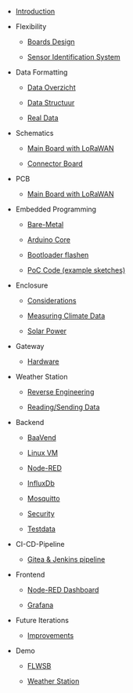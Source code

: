 * [Introduction](README.md)

* Flexibility

  * [Boards Design](flexibility/boards-design.md)

  * [Sensor Identification System](flexibility/sis.md)

* Data Formatting

  * [Data Overzicht](data-formatting/data-overzicht.md)

  * [Data Structuur](data-formatting/data-structuur.md)

  * [Real Data](data-formatting/real-data.md)

* Schematics

  * [Main Board with LoRaWAN](schematics/main-board.md)

  * [Connector Board](schematics/connector-board.md)

* PCB

  * [Main Board with LoRaWAN](printed-circuit-boards/main-board.md)

* Embedded Programming

  * [Bare-Metal](embedded-programming/bare-metal.md)

  * [Arduino Core](embedded-programming/arduino-core.md)

  * [Bootloader flashen](embedded-programming/bootloader-flashen.md)

  * [PoC Code (example sketches)](embedded-programming/poc-code.md)

* Enclosure

  * [Considerations](enclosure/considerations.md)

  * [Measuring Climate Data](enclosure/measuring-climate.md)

  * [Solar Power](enclosure/solar-power.md)

* Gateway

  * [Hardware](gateway/hardware.md)

* Weather Station

  * [Reverse Engineering](weather-station/reverse-engineering.md)

  * [Reading/Sending Data](weather-station/data.md)

* Backend

  * [BaaVend](backend/baavend.md)

  * [Linux VM](backend/linux-vm.md)

  * [Node-RED](backend/nodered.md)

  * [InfluxDb](backend/influxdb.md)

  * [Mosquitto](backend/mosquitto.md)

  * [Security](backend/security.md)

  * [Testdata](backend/testdata.md)

* CI-CD-Pipeline

  * [Gitea & Jenkins pipeline](ci-cd-pipeline/gitea-jenkins.md)

* Frontend

  * [Node-RED Dashboard](frontend/dashboard.md)

  * [Grafana](frontend/grafana.md)

* Future Iterations

  * [Improvements](future-iterations/improvements.md)

* Demo

  * [FLWSB](demo/flwsb-demo.md)

  * [Weather Station](demo/weather-station-demo.md)
